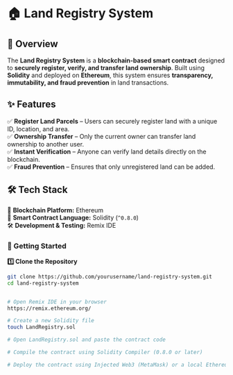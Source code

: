 # 🏠 Land Registry System  

## 📌 Overview  
The **Land Registry System** is a **blockchain-based smart contract** designed to **securely register, verify, and transfer land ownership**. Built using **Solidity** and deployed on **Ethereum**, this system ensures **transparency, immutability, and fraud prevention** in land transactions.  

## ✨ Features  
✅ **Register Land Parcels** – Users can securely register land with a unique ID, location, and area.  
✅ **Ownership Transfer** – Only the current owner can transfer land ownership to another user.  
✅ **Instant Verification** – Anyone can verify land details directly on the blockchain.  
✅ **Fraud Prevention** – Ensures that only unregistered land can be added.  

## 🛠️ Tech Stack  
🔷 **Blockchain Platform:** Ethereum  
📝 **Smart Contract Language:** Solidity (`^0.8.0`)  
🛠️ **Development & Testing:** Remix IDE  

### 🚀 Getting Started  

**1️⃣ Clone the Repository**
```bash
git clone https://github.com/yourusername/land-registry-system.git
cd land-registry-system


# Open Remix IDE in your browser
https://remix.ethereum.org/

# Create a new Solidity file
touch LandRegistry.sol

# Open LandRegistry.sol and paste the contract code

# Compile the contract using Solidity Compiler (0.8.0 or later)

# Deploy the contract using Injected Web3 (MetaMask) or a local Ethereum testnet






